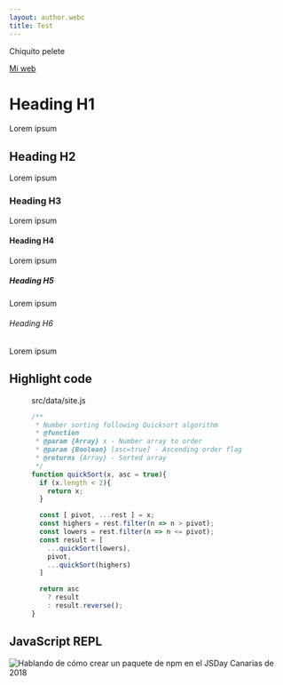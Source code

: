```yaml
---
layout: author.webc
title: Test
---
```


<tldr-section>
Chiquito pelete
</tldr-section>

[Mi web](https://ulisesantana.dev)

# Heading H1
Lorem ipsum

## Heading H2
Lorem ipsum

### Heading H3
Lorem ipsum

#### Heading H4
Lorem ipsum

##### Heading H5
Lorem ipsum

###### Heading H6
Lorem ipsum

## Highlight code 

<figure>
<figcaption>src/data/site.js</figcaption>

```js
/**
 * Number sorting following Quicksort algorithm
 * @function
 * @param {Array} x - Number array to order
 * @param {Boolean} [asc=true] - Ascending order flag
 * @returns {Array} - Sorted array
 */
function quickSort(x, asc = true){
  if (x.length < 2){
    return x;
  }

  const [ pivot, ...rest ] = x;
  const highers = rest.filter(n => n > pivot);
  const lowers = rest.filter(n => n <= pivot);
  const result = [
    ...quickSort(lowers),
    pivot,
    ...quickSort(highers)
  ]

  return asc
    ? result
    : result.reverse();
}
```
</figure>

## JavaScript REPL

<js-repl 
  title="Microfrontend rules" 
  height="500" 
  init="[`'1' === 1`, `'Ulises'.rainbow()`]"
  load-to-scope="[`String.prototype.rainbow = function(){return '🌈 ' + this.valueOf() + ' 🌈'}`]">
</js-repl>

![Hablando de cómo crear un paquete de npm en el JSDay Canarias de 2018](/assets/about/jsdaycanarias.jpg)

<youtube-video video-id="T9Frov6wS7U"></youtube-video>

